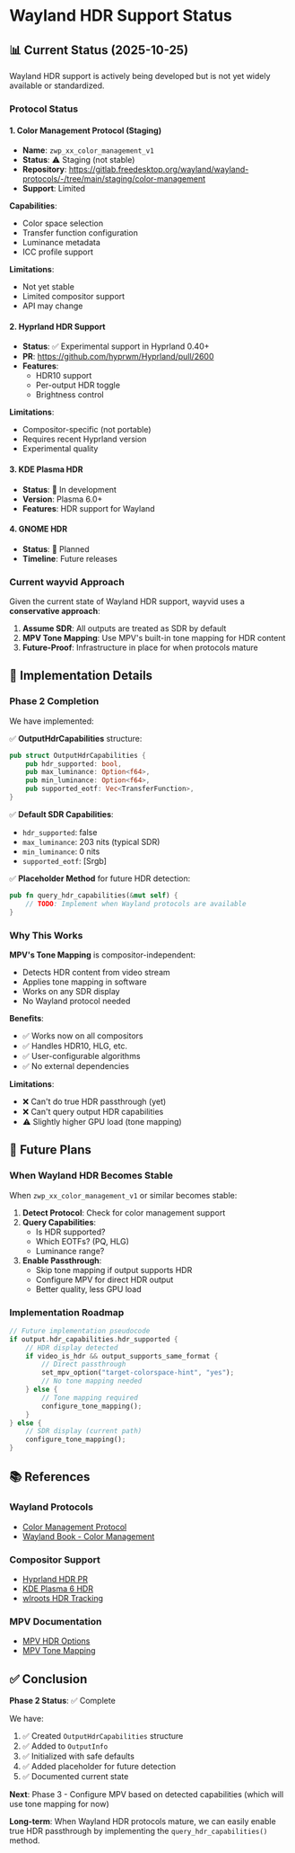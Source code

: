 # Wayland HDR Support Status

## 📊 Current Status (2025-10-25)

Wayland HDR support is actively being developed but is not yet widely available or standardized.

### Protocol Status

#### 1. **Color Management Protocol** (Staging)
- **Name**: `zwp_xx_color_management_v1`
- **Status**: ⚠️ Staging (not stable)
- **Repository**: https://gitlab.freedesktop.org/wayland/wayland-protocols/-/tree/main/staging/color-management
- **Support**: Limited

**Capabilities**:
- Color space selection
- Transfer function configuration
- Luminance metadata
- ICC profile support

**Limitations**:
- Not yet stable
- Limited compositor support
- API may change

#### 2. **Hyprland HDR Support**
- **Status**: ✅ Experimental support in Hyprland 0.40+
- **PR**: https://github.com/hyprwm/Hyprland/pull/2600
- **Features**:
  - HDR10 support
  - Per-output HDR toggle
  - Brightness control

**Limitations**:
- Compositor-specific (not portable)
- Requires recent Hyprland version
- Experimental quality

#### 3. **KDE Plasma HDR**
- **Status**: 🔄 In development
- **Version**: Plasma 6.0+
- **Features**: HDR support for Wayland

#### 4. **GNOME HDR**
- **Status**: 🔄 Planned
- **Timeline**: Future releases

### Current wayvid Approach

Given the current state of Wayland HDR support, wayvid uses a **conservative approach**:

1. **Assume SDR**: All outputs are treated as SDR by default
2. **MPV Tone Mapping**: Use MPV's built-in tone mapping for HDR content
3. **Future-Proof**: Infrastructure in place for when protocols mature

## 🔧 Implementation Details

### Phase 2 Completion

We have implemented:

✅ **OutputHdrCapabilities** structure:
```rust
pub struct OutputHdrCapabilities {
    pub hdr_supported: bool,
    pub max_luminance: Option<f64>,
    pub min_luminance: Option<f64>,
    pub supported_eotf: Vec<TransferFunction>,
}
```

✅ **Default SDR Capabilities**:
- `hdr_supported`: false
- `max_luminance`: 203 nits (typical SDR)
- `min_luminance`: 0 nits
- `supported_eotf`: [Srgb]

✅ **Placeholder Method** for future HDR detection:
```rust
pub fn query_hdr_capabilities(&mut self) {
    // TODO: Implement when Wayland protocols are available
}
```

### Why This Works

**MPV's Tone Mapping** is compositor-independent:
- Detects HDR content from video stream
- Applies tone mapping in software
- Works on any SDR display
- No Wayland protocol needed

**Benefits**:
- ✅ Works now on all compositors
- ✅ Handles HDR10, HLG, etc.
- ✅ User-configurable algorithms
- ✅ No external dependencies

**Limitations**:
- ❌ Can't do true HDR passthrough (yet)
- ❌ Can't query output HDR capabilities
- ⚠️ Slightly higher GPU load (tone mapping)

## 🚀 Future Plans

### When Wayland HDR Becomes Stable

When `zwp_xx_color_management_v1` or similar becomes stable:

1. **Detect Protocol**: Check for color management support
2. **Query Capabilities**: 
   - Is HDR supported?
   - Which EOTFs? (PQ, HLG)
   - Luminance range?
3. **Enable Passthrough**: 
   - Skip tone mapping if output supports HDR
   - Configure MPV for direct HDR output
   - Better quality, less GPU load

### Implementation Roadmap

```rust
// Future implementation pseudocode
if output.hdr_capabilities.hdr_supported {
    // HDR display detected
    if video_is_hdr && output_supports_same_format {
        // Direct passthrough
        set_mpv_option("target-colorspace-hint", "yes");
        // No tone mapping needed
    } else {
        // Tone mapping required
        configure_tone_mapping();
    }
} else {
    // SDR display (current path)
    configure_tone_mapping();
}
```

## 📚 References

### Wayland Protocols
- [Color Management Protocol](https://gitlab.freedesktop.org/wayland/wayland-protocols/-/tree/main/staging/color-management)
- [Wayland Book - Color Management](https://wayland-book.com/)

### Compositor Support
- [Hyprland HDR PR](https://github.com/hyprwm/Hyprland/pull/2600)
- [KDE Plasma 6 HDR](https://invent.kde.org/plasma/kwin/-/merge_requests/3798)
- [wlroots HDR Tracking](https://gitlab.freedesktop.org/wlroots/wlroots/-/issues/2920)

### MPV Documentation
- [MPV HDR Options](https://mpv.io/manual/master/#options-target-colorspace-hint)
- [MPV Tone Mapping](https://mpv.io/manual/master/#options-tone-mapping)

## ✅ Conclusion

**Phase 2 Status**: ✅ Complete

We have:
1. ✅ Created `OutputHdrCapabilities` structure
2. ✅ Added to `OutputInfo`
3. ✅ Initialized with safe defaults
4. ✅ Added placeholder for future detection
5. ✅ Documented current state

**Next**: Phase 3 - Configure MPV based on detected capabilities (which will use tone mapping for now)

**Long-term**: When Wayland HDR protocols mature, we can easily enable true HDR passthrough by implementing the `query_hdr_capabilities()` method.
